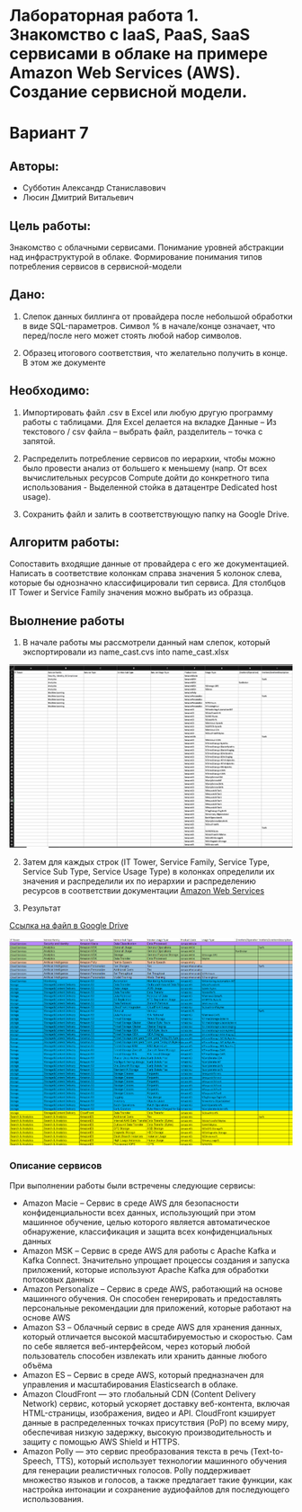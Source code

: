 # Лабораторная работа 1. Знакомство с IaaS, PaaS, SaaS сервисами в облаке на примере Amazon Web Services (AWS). Создание сервисной модели.

# Вариант 7

## Авторы:

- Субботин Александр Станиславович
- Люсин Дмитрий Витальевич


## Цель работы:
 Знакомство с облачными сервисами. Понимание уровней абстракции над инфраструктурой в облаке. Формирование понимания типов потребления сервисов в сервисной-модели

## Дано:
1. Слепок данных биллинга от провайдера после небольшой обработки в виде SQL-параметров. Символ % в начале/конце означает, что перед/после него может стоять любой набор символов.

2. Образец итогового соответствия, что желательно получить в конце. В этом же документе  

## Необходимо:
1. Импортировать файл .csv в Excel или любую другую программу работы с таблицами. Для Excel делается на вкладке Данные – Из текстового / csv файла – выбрать файл, разделитель – точка с запятой.

2. Распределить потребление сервисов по иерархии, чтобы можно было провести анализ от большего к меньшему (напр. От всех вычислительных ресурсов Compute дойти до конкретного типа использования - Выделенной стойка в датацентре Dedicated host usage).

3. Сохранить файл и залить в соответствующую папку на Google Drive.

## Алгоритм работы:
Сопоставить входящие данные от провайдера с его же документацией. Написать в соответствие колонкам справа значения 5 колонок слева, которые бы однозначно классифицировали тип сервиса. Для столбцов IT Tower и Service Family значения можно выбрать из образца.

## Выолнение работы

1. В начале работы мы рассмотрели данный нам слепок, который экспортировали из name_cast.cvs into name_cast.xlsx

![Local](/Clouds/Lab1(AWS)/media/screen1.png)


2. Затем для каждых строк (IT Tower, Service Family, Service Type, Service Sub Type, Service Usage Type) в колонках определили их значения и распределили их по иерархии и распределению ресурсов в соответствии документации [Amazon Web Services][1]

3. Результат

[Ссылка на файл в Google Drive][2]

![Result](/Clouds/Lab1(AWS)/media/screen3.png)




### Описание сервисов
При выполнении работы были встречены следующие сервисы:
- Amazon Macie – Сервис в среде AWS для безопасности конфиденциальности всех данных, использующий при этом машинное обучение, целью которого является автоматическое обнаружение, классификация и защита всех конфиденциальных данных
- Amazon MSK – Сервис в среде AWS для работы с Apache Kafka и Kafka Connect. Значительно упрощает процессы создания и запуска приложений, которые используют Apache Kafka для обработки потоковых данных
- Amazon Personalize – Сервис в среде AWS, работающий на основе машинного обучения. Он способен генерировать и предоставлять персональные рекомендации для приложений, которые работают на основе AWS
- Amazon S3 – Облачный сервис в среде AWS для хранения данных, который отличается высокой масштабируемостью и скоростью. Сам по себе является веб-интерфейсом, через который любой пользователь способен извлекать или хранить данные любого объёма
- Amazon ES – Сервис в среде AWS, который предназначен для управления и масштабирования Elasticsearch в облаке.
- Amazon CloudFront — это глобальный CDN (Content Delivery Network) сервис, который ускоряет доставку веб-контента, включая HTML-страницы, изображения, видео и API. CloudFront кэширует данные в распределенных точках присутствия (PoP) по всему миру, обеспечивая низкую задержку, высокую производительность и защиту с помощью AWS Shield и HTTPS.
- Amazon Polly — это сервис преобразования текста в речь (Text-to-Speech, TTS), который использует технологии машинного обучения для генерации реалистичных голосов. Polly поддерживает множество языков и голосов, а также предлагает такие функции, как настройка интонации и сохранение аудиофайлов для последующего использования.



[1]: https://docs.aws.amazon.com "Официальная документация Amazon Web Services"
[2]: https://docs.google.com/spreadsheets/d/1w3V1x3_s0L7yxuJfJTxpX_XW6zr_If2s/edit?usp=sharing&ouid=113039591834532746399&rtpof=true&sd=true "result"
